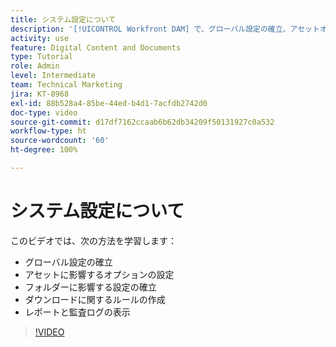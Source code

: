 ```yaml
---
title: システム設定について
description: '[!UICONTROL Workfront DAM] で、グローバル設定の確立、アセットオプションの設定、フォルダー設定の確立、ダウンロードルールの作成、レポートと監査ログの表示を行う方法について説明します。'
activity: use
feature: Digital Content and Documents
type: Tutorial
role: Admin
level: Intermediate
team: Technical Marketing
jira: KT-8968
exl-id: 88b528a4-85be-44ed-b4d1-7acfdb2742d0
doc-type: video
source-git-commit: d17df7162ccaab6b62db34209f50131927c0a532
workflow-type: ht
source-wordcount: '60'
ht-degree: 100%

---
```


# システム設定について

このビデオでは、次の方法を学習します：

* グローバル設定の確立
* アセットに影響するオプションの設定
* フォルダーに影響する設定の確立
* ダウンロードに関するルールの作成
* レポートと監査ログの表示

>[!VIDEO](https://video.tv.adobe.com/v/3414463/?quality=12&learn=on&enablevpops&captions=jpn)
